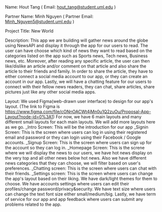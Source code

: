 Name: Hout Tang
( Email: hout_tang@student.uml.edu )

Partner Name: Minh Nguyen
( Partner Email: Minh_Nguyen5@student.uml.edu )

Project Title: New World

Description:
  This app we are building will gather news around the globe using NewsAPI and display it
through the app for our users to read. The user can have choose which kind of news they want to read
based on the categories listed on the app such as Sports news, Tech news, Business news, etc. Moreover,
after reading any specific article, the user can then like/dislike an article and/or comment on that
article and also share the article to their friends and family. In order to share the article, they
have to either connect a social media account to our app, or they can create an account in our app.
Lastly, we will have a chatting feature for our users to connect with their fellow news readers, they
can chat, share articles, share pictures just like any other social media apps.

Layout: We used Figma(web-drawn user interface) to design for our app's layout. 
(The link to Figma is https://www.figma.com/file/cONnOACWt4jMn0u1Q2zuOu/Proposal-App-Layout?node-id=0%3A1)
For now, we have 6 main layouts and many different small layouts for each main layouts. We will add
more layouts here as we go.
_Intro Screen: This will be the introduction for our app 
_Signin Screen: This is the screen where users can log in using their registered email and password or
		they can login using their Facebook / Google accounts.
_Signup Screen: This is the screen where users can sign up for the account so they can log in.
_Homepage Screen: This is the screne where we will display the news to our users, we have hot news display
		  on the very top and all other news below hot news. Also we have different news categories
		  that they can choose, we will filter based on user's preferences.
_Chatting screen: This is the screen where users can chat with their friends.
_Settings screen: This is the screen where users can change the app's layout based on their liking. We 
		  have dark/light themes for them to choose. We have accounts settings where users can
		  edit their profiles/change password/privacy&security. We have text size where users
		  can change the text font size either small/medium/big. Lastly, we have term of service
		  for our app and app feedback where users can submit any problems related to the app.
